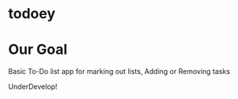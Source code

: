 # todoey

# Our Goal
Basic To-Do list app for marking out lists, Adding or Removing tasks


UnderDevelop!
